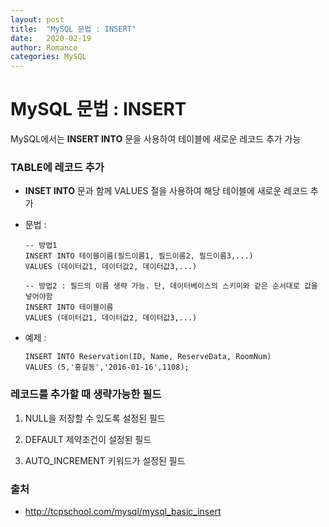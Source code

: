 ```yaml
---
layout: post
title:  "MySQL 문법 : INSERT"
date:   2020-02-19
author: Romance
categories: MySQL
---
```

# MySQL 문법 : INSERT

MySQL에서는 **INSERT INTO** 문을 사용하여 테이블에 새로운 레코드 추가 가능



### TABLE에 레코드 추가

-  **INSET INTO** 문과 함께 VALUES 절을 사용하여 해당 테이블에 새로운 레코드 추가

- 문법 :

  ```mysql
  -- 방법1
  INSERT INTO 테이블이름(필드이름1, 필드이름2, 필드이름3,...)
  VALUES (데이터값1, 데이터값2, 데이터값3,...)
  
  -- 방법2 : 필드의 이름 생략 가능. 단, 데이터베이스의 스키미와 같은 순서대로 값을 넣어야함
  INSERT INTO 테이블이름
  VALUES (데이터값1, 데이터값2, 데이터값3,...)
  ```

- 예제 : 

  ```mysql
  INSERT INTO Reservation(ID, Name, ReserveData, RoomNum)
  VALUES (5,'홍길동','2016-01-16',1108);
  ```



### 레코드를 추가할 때 생략가능한 필드

1. NULL을 저장할 수 있도록 설정된 필드

2. DEFAULT 제약조건이 설정된 필드

3. AUTO_INCREMENT 키워드가 설정된 필드

   

### 출처 

- http://tcpschool.com/mysql/mysql_basic_insert
